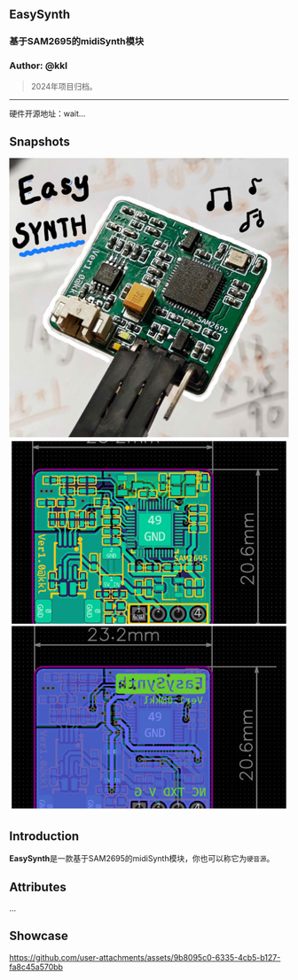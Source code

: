 ## EasySynth
### 基于SAM2695的midiSynth模块
### Author: @kkl

> 2024年项目归档。

---

硬件开源地址：wait...

## Snapshots
![](/3.Pictures/image-0.jpg)
![](/3.Pictures/image-1.jpg)

## Introduction

**EasySynth**是一款基于SAM2695的midiSynth模块，你也可以称它为`硬音源`。

## Attributes

...

## Showcase

https://github.com/user-attachments/assets/9b8095c0-6335-4cb5-b127-fa8c45a570bb

